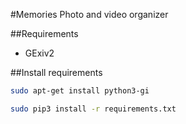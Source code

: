 ﻿#Memories
Photo and video organizer

##Requirements
* GExiv2


##Install requirements
```bash
sudo apt-get install python3-gi
```

```bash
sudo pip3 install -r requirements.txt
```
